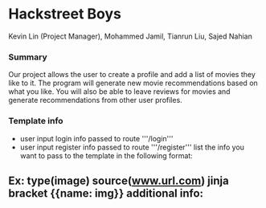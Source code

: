 # Hackstreet Boys
Kevin Lin (Project Manager), Mohammed Jamil, Tianrun Liu, Sajed Nahian
### Summary
Our project allows the user to create a profile and add a list of movies they
like to it. The program will generate new movie recommendations based on what
you like. You will also be able to leave reviews for movies and generate
recommendations from other user profiles.

### Template info
- user input login info passed to route '''/login'''
- user input register info passed to route '''/register'''
list the info you want to pass to the template in the following format:

Ex: type(image) source(www.url.com) jinja bracket {{name: img}} additional info:
- 
